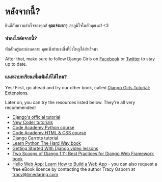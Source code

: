 # หลังจากนี้?

ยินดีกับความสำเร็จของคุณ! **คุณเจ๋งมากๆ** เราภูมิใจในตัวคุณนะ! <3

### ทำอะไรต่อจากนี้?

พักสักครู่และผ่อนคลาย คุณเพิ่งทำบางสิ่งที่ยิ่งใหญ่ได้สำเร็จมา

After that, make sure to follow Django Girls on [Facebook](http://facebook.com/djangogirls) or [Twitter](https://twitter.com/djangogirls) to stay up to date.

### แนะนำบทเรียนเพิ่มเติมให้ได้ไหม?

Yes! First, go ahead and try our other book, called [Django Girls Tutorial: Extensions](https://tutorial-extensions.djangogirls.org/).

Later on, you can try the resources listed below. They're all very recommended!

- [Django's official tutorial](https://docs.djangoproject.com/en/1.11/intro/tutorial01/)
- [New Coder tutorials](http://newcoder.io/tutorials/)
- [Code Academy Python course](https://www.codecademy.com/en/tracks/python)
- [Code Academy HTML & CSS course](https://www.codecademy.com/tracks/web)
- [Django Carrots tutorial](https://github.com/ggcarrots/django-carrots)
- [Learn Python The Hard Way book](http://learnpythonthehardway.org/book/)
- [Getting Started With Django video lessons](http://www.gettingstartedwithdjango.com/)
- [Two Scoops of Django 1.11: Best Practices for Django Web Framework book](https://www.twoscoopspress.com/products/two-scoops-of-django-1-11)
- [Hello Web App: Learn How to Build a Web App](https://hellowebapp.com/) - you can also request a free eBook licence by contacting the author Tracy Osborn at <tracy@limedaring.com>